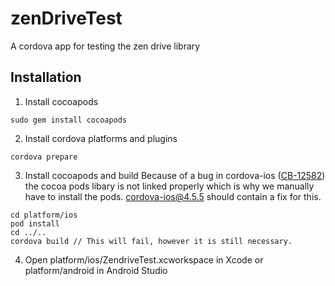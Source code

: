 # zenDriveTest
A cordova app for testing the zen drive library

## Installation

1. Install cocoapods
```
sudo gem install cocoapods
```

2. Install cordova platforms and plugins
```
cordova prepare
```

3. Install cocoapods and build
Because of a bug in cordova-ios ([CB-12582](https://issues.apache.org/jira/browse/CB-12582)) the cocoa pods libary is not linked properly which is why we manually have to install the pods. cordova-ios@4.5.5 should contain a fix for this.

```
cd platform/ios
pod install
cd ../..
cordova build // This will fail, however it is still necessary.
```

4. Open platform/ios/ZendriveTest.xcworkspace in Xcode or platform/android in Android Studio
